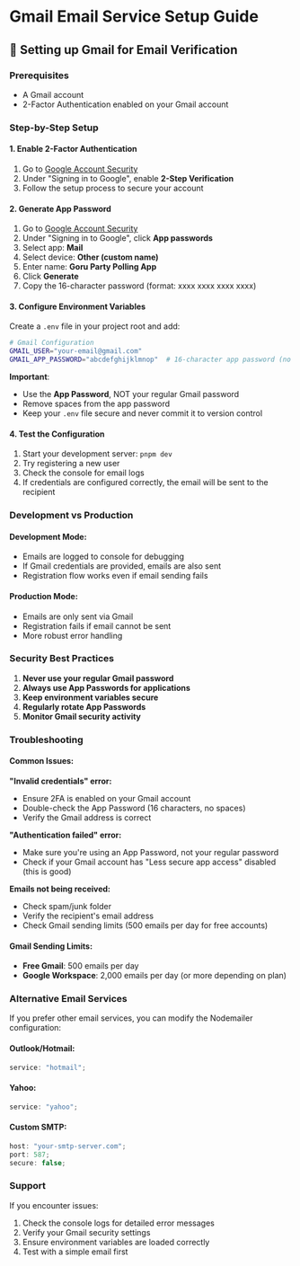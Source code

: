 # Gmail Email Service Setup Guide

## 📧 Setting up Gmail for Email Verification

### Prerequisites

-   A Gmail account
-   2-Factor Authentication enabled on your Gmail account

### Step-by-Step Setup

#### 1. Enable 2-Factor Authentication

1. Go to [Google Account Security](https://myaccount.google.com/security)
2. Under "Signing in to Google", enable **2-Step Verification**
3. Follow the setup process to secure your account

#### 2. Generate App Password

1. Go to [Google Account Security](https://myaccount.google.com/security)
2. Under "Signing in to Google", click **App passwords**
3. Select app: **Mail**
4. Select device: **Other (custom name)**
5. Enter name: **Goru Party Polling App**
6. Click **Generate**
7. Copy the 16-character password (format: xxxx xxxx xxxx xxxx)

#### 3. Configure Environment Variables

Create a `.env` file in your project root and add:

```bash
# Gmail Configuration
GMAIL_USER="your-email@gmail.com"
GMAIL_APP_PASSWORD="abcdefghijklmnop"  # 16-character app password (no spaces)
```

**Important**:

-   Use the **App Password**, NOT your regular Gmail password
-   Remove spaces from the app password
-   Keep your `.env` file secure and never commit it to version control

#### 4. Test the Configuration

1. Start your development server: `pnpm dev`
2. Try registering a new user
3. Check the console for email logs
4. If credentials are configured correctly, the email will be sent to the recipient

### Development vs Production

#### Development Mode:

-   Emails are logged to console for debugging
-   If Gmail credentials are provided, emails are also sent
-   Registration flow works even if email sending fails

#### Production Mode:

-   Emails are only sent via Gmail
-   Registration fails if email cannot be sent
-   More robust error handling

### Security Best Practices

1. **Never use your regular Gmail password**
2. **Always use App Passwords for applications**
3. **Keep environment variables secure**
4. **Regularly rotate App Passwords**
5. **Monitor Gmail security activity**

### Troubleshooting

#### Common Issues:

**"Invalid credentials" error:**

-   Ensure 2FA is enabled on your Gmail account
-   Double-check the App Password (16 characters, no spaces)
-   Verify the Gmail address is correct

**"Authentication failed" error:**

-   Make sure you're using an App Password, not your regular password
-   Check if your Gmail account has "Less secure app access" disabled (this is good)

**Emails not being received:**

-   Check spam/junk folder
-   Verify the recipient's email address
-   Check Gmail sending limits (500 emails per day for free accounts)

#### Gmail Sending Limits:

-   **Free Gmail**: 500 emails per day
-   **Google Workspace**: 2,000 emails per day (or more depending on plan)

### Alternative Email Services

If you prefer other email services, you can modify the Nodemailer configuration:

#### Outlook/Hotmail:

```javascript
service: "hotmail";
```

#### Yahoo:

```javascript
service: "yahoo";
```

#### Custom SMTP:

```javascript
host: "your-smtp-server.com";
port: 587;
secure: false;
```

### Support

If you encounter issues:

1. Check the console logs for detailed error messages
2. Verify your Gmail security settings
3. Ensure environment variables are loaded correctly
4. Test with a simple email first
